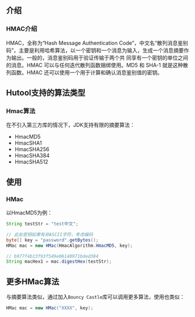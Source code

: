 ## 介绍

### HMAC介绍
HMAC，全称为“Hash Message Authentication Code”，中文名“散列消息鉴别码”，主要是利用哈希算法，以一个密钥和一个消息为输入，生成一个消息摘要作为输出。一般的，消息鉴别码用于验证传输于两个共 同享有一个密钥的单位之间的消息。HMAC 可以与任何迭代散列函数捆绑使用。MD5 和 SHA-1 就是这种散列函数。HMAC 还可以使用一个用于计算和确认消息鉴别值的密钥。

## Hutool支持的算法类型

### Hmac算法

在不引入第三方库的情况下，JDK支持有限的摘要算法：

- HmacMD5
- HmacSHA1
- HmacSHA256
- HmacSHA384
- HmacSHA512

## 使用

### HMac

以HmacMD5为例：
```java
String testStr = "test中文";

// 此处密钥如果有非ASCII字符，考虑编码
byte[] key = "password".getBytes();
HMac mac = new HMac(HmacAlgorithm.HmacMD5, key);

// b977f4b13f93f549e06140971bded384
String macHex1 = mac.digestHex(testStr);
```

## 更多HMac算法

与摘要算法类似，通过加入`Bouncy Castle`库可以调用更多算法，使用也类似：

```java
HMac mac = new HMac("XXXX", key);
```
